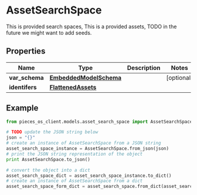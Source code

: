 # AssetSearchSpace

This is provided search spaces, This is a provided assets, TODO in the future we might want to add seeds.

## Properties

Name | Type | Description | Notes
------------ | ------------- | ------------- | -------------
**var_schema** | [**EmbeddedModelSchema**](EmbeddedModelSchema) |  | [optional] 
**identifers** | [**FlattenedAssets**](FlattenedAssets) |  | 

## Example

```python
from pieces_os_client.models.asset_search_space import AssetSearchSpace

# TODO update the JSON string below
json = "{}"
# create an instance of AssetSearchSpace from a JSON string
asset_search_space_instance = AssetSearchSpace.from_json(json)
# print the JSON string representation of the object
print AssetSearchSpace.to_json()

# convert the object into a dict
asset_search_space_dict = asset_search_space_instance.to_dict()
# create an instance of AssetSearchSpace from a dict
asset_search_space_form_dict = asset_search_space.from_dict(asset_search_space_dict)
```



